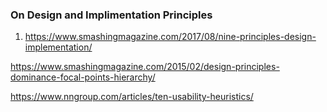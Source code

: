 ### On Design and Implimentation Principles

1. https://www.smashingmagazine.com/2017/08/nine-principles-design-implementation/

https://www.smashingmagazine.com/2015/02/design-principles-dominance-focal-points-hierarchy/ 

https://www.nngroup.com/articles/ten-usability-heuristics/
